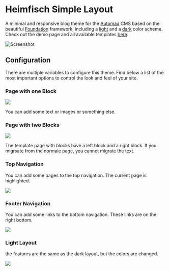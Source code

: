 # Heimfisch Simple Layout

A minimal and responsive blog theme for the [Automad](https://automad.org) CMS based on the beautiful [Foundation](https://get.foundation/) framework, including a [light](#light-scheme) and a [dark](#dark-scheme) color scheme. Check out the demo page and all available templates [here](https://heinisch-design.de).

![Screenshot](https://simplelayout.dev.heinisch-design.de/shared/simple_layout-dark-1.png)

## Configuration

There are multiple variables to configure this theme. Find below a list of the most important options to control the look and feel of your site.

### Page with one Block

![](https://simplelayout.dev.heinisch-design.de/shared/simple_layout-dark-4.png)

You can add some text or images or something else.

### Page with two Blocks

![](https://simplelayout.dev.heinisch-design.de/shared/simple_layout-dark-1.png)

The template page with blocks have a left block and a right block. If you migrsate from the normale page, you cannot migrate the text.

### Top Navigation

You can add some pages to the top navigation. The current page is highlighted.

![](https://simplelayout.dev.heinisch-design.de/shared/simple_layout-dark-2.png)

### Footer Navigation

You can add some links to the bottom navigation. These links are on the right bottom.

![](https://simplelayout.dev.heinisch-design.de/shared/simple_layout-dark-3.png)


### Light Layout

the features are the same as the dark layout, but the colors are changed.

![](https://simplelayout.dev.heinisch-design.de/shared/simple_layout-light-1.png)
